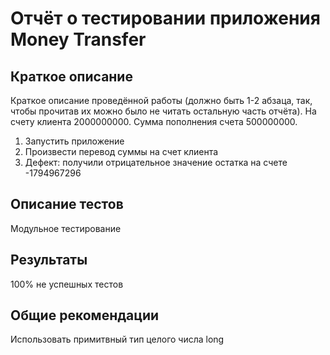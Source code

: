# Отчёт о тестировании приложения Money Transfer

## Краткое описание

Краткое описание проведённой работы (должно быть 1-2 абзаца, так, чтобы прочитав их можно было не читать остальную часть отчёта).
На счету клиента 2000000000. Сумма пополнения счета 500000000. 
1. Запустить приложение
2. Произвести перевод суммы на счет клиента
3. Дефект: получили отрицательное значение остатка на счете -1794967296

## Описание тестов

Модульное тестирование

## Результаты

100% не успешных тестов


## Общие рекомендации

Использовать примитвный тип целого числа long